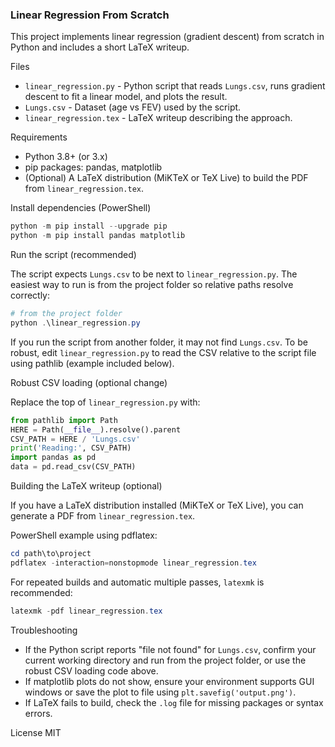 ### Linear Regression From Scratch

This project implements linear regression (gradient descent) from scratch in Python and includes a short LaTeX writeup.

Files
- `linear_regression.py` - Python script that reads `Lungs.csv`, runs gradient descent to fit a linear model, and plots the result.
- `Lungs.csv` - Dataset (age vs FEV) used by the script.
- `linear_regression.tex` - LaTeX writeup describing the approach.

Requirements
- Python 3.8+ (or 3.x)
- pip packages: pandas, matplotlib
- (Optional) A LaTeX distribution (MiKTeX or TeX Live) to build the PDF from `linear_regression.tex`.

Install dependencies (PowerShell)

```powershell
python -m pip install --upgrade pip
python -m pip install pandas matplotlib
```

Run the script (recommended)

The script expects `Lungs.csv` to be next to `linear_regression.py`. The easiest way to run is from the project folder so relative paths resolve correctly:

```powershell
# from the project folder
python .\linear_regression.py
```

If you run the script from another folder, it may not find `Lungs.csv`. To be robust, edit `linear_regression.py` to read the CSV relative to the script file using pathlib (example included below).

Robust CSV loading (optional change)

Replace the top of `linear_regression.py` with:

```python
from pathlib import Path
HERE = Path(__file__).resolve().parent
CSV_PATH = HERE / 'Lungs.csv'
print('Reading:', CSV_PATH)
import pandas as pd
data = pd.read_csv(CSV_PATH)
```

Building the LaTeX writeup (optional)

If you have a LaTeX distribution installed (MiKTeX or TeX Live), you can generate a PDF from `linear_regression.tex`.

PowerShell example using pdflatex:

```powershell
cd path\to\project
pdflatex -interaction=nonstopmode linear_regression.tex
```

For repeated builds and automatic multiple passes, `latexmk` is recommended:

```powershell
latexmk -pdf linear_regression.tex
```

Troubleshooting
- If the Python script reports "file not found" for `Lungs.csv`, confirm your current working directory and run from the project folder, or use the robust CSV loading code above.
- If matplotlib plots do not show, ensure your environment supports GUI windows or save the plot to file using `plt.savefig('output.png')`.
- If LaTeX fails to build, check the `.log` file for missing packages or syntax errors.

License
MIT

